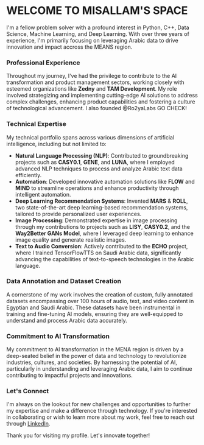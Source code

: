 # WELCOME TO MISALLAM'S SPACE

I'm a fellow problem solver with a profound interest in Python, C++, Data Science, Machine Learning, and Deep Learning. With over three years of experience, I'm primarily focusing on leveraging Arabic data to drive innovation and impact accross the MEANS region.

### Professional Experience

Throughout my journey, I've had the privilege to contribute to the AI transformation and product management sectors, working closely with esteemed organizations like **Zedny** and **TAM Development**. My role involved strategizing and implementing cutting-edge AI solutions to address complex challenges, enhancing product capabilities and fostering a culture of technological advancement. I also founded @Ro2yaLabs GO CHECK!

### Technical Expertise

My technical portfolio spans across various dimensions of artificial intelligence, including but not limited to:

- **Natural Language Processing (NLP)**: Contributed to groundbreaking projects such as **CASY0.1**, **GENE**, and **LUNA**, where I employed advanced NLP techniques to process and analyze Arabic text data efficiently.
- **Automation**: Developed innovative automation solutions like **FLOW** and **MIND** to streamline operations and enhance productivity through intelligent automation.
- **Deep Learning Recommendation Systems**: Invented **MARS** & **ROLL**, two state-of-the-art deep learning-based recommendation systems, tailored to provide personalized user experiences.
- **Image Processing**: Demonstrated expertise in image processing through my contributions to projects such as **LISY**, **CASY0.2**, and the **Way2Better GANs Model**, where I leveraged deep learning to enhance image quality and generate realistic images.
- **Text to Audio Conversion**: Actively contributed to the **ECHO** project, where I trained TensorFlowTTS on Saudi Arabic data, significantly advancing the capabilities of text-to-speech technologies in the Arabic language.

### Data Annotation and Dataset Creation

A cornerstone of my work involves the creation of custom, fully annotated datasets encompassing over 100 hours of audio, text, and video content in Egyptian and Saudi Arabic. These datasets have been instrumental in training and fine-tuning AI models, ensuring they are well-equipped to understand and process Arabic data accurately.

### Commitment to AI Transformation

My commitment to AI transformation in the MENA region is driven by a deep-seated belief in the power of data and technology to revolutionize industries, cultures, and societies. By harnessing the potential of AI, particularly in understanding and leveraging Arabic data, I aim to continue contributing to impactful projects and innovations.

### Let's Connect

I'm always on the lookout for new challenges and opportunities to further my expertise and make a difference through technology. If you're interested in collaborating or wish to learn more about my work, feel free to reach out through [LinkedIn](in/abdelrahmanmisallam).

Thank you for visiting my profile. Let's innovate together!
